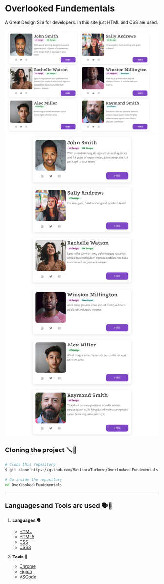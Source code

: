 # Overlooked Fundementals

A Great Design Site for developers. In this site just HTML and CSS are used.

![Design](./screenshot/the-design.jpg)
![Alt text](./screenshot/image.png)
![Alt text](./screenshot/image-1.png)



## Cloning the project 🪛🔨

```bash
# Clone this repository
$ git clone https://github.com/MastooraTurkmen/Overlooked-Fundementals

# Go inside the repository
cd Overlooked-Fundementals
```


-----

## Languages and Tools are used 🗣️🔧

1. **Languages** 🗣️

    + [HTML](https://github.com/topics/html)
    + [HTML5](https://github.com/topics/html5)
    + [CSS](https://github.com/topics/css)
    + [CSS3](https://github.com/topics/css3)

2. **Tools** 🔧

    + [Chrome](https://github.com/topics/chrome)
    + [Figma](https://github.com/topics/figma)
    + [VSCode](https://github.com/topics/vscode)
